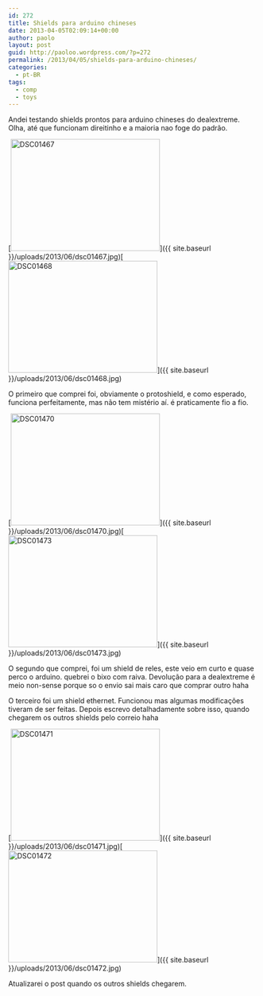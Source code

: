 ```yaml
---
id: 272
title: Shields para arduino chineses
date: 2013-04-05T02:09:14+00:00
author: paolo
layout: post
guid: http://paoloo.wordpress.com/?p=272
permalink: /2013/04/05/shields-para-arduino-chineses/
categories:
  - pt-BR
tags:
  - comp
  - toys
---
```

Andei testando shields prontos para arduino chineses do dealextreme. Olha, até que funcionam direitinho e a maioria nao foge do padrão.

[<img class="alignnone size-medium wp-image-273" alt="DSC01467" src="{{ site.baseurl }}/uploads/2013/06/dsc01467.jpg?w=300" width="300" height="225" srcset="{{ site.baseurl }}/uploads/2013/06/dsc01467.jpg 2048w, {{ site.baseurl }}/uploads/2013/06/dsc01467-300x225.jpg 300w, {{ site.baseurl }}/uploads/2013/06/dsc01467-768x576.jpg 768w, {{ site.baseurl }}/uploads/2013/06/dsc01467-1024x768.jpg 1024w" sizes="(max-width: 300px) 100vw, 300px" />]({{ site.baseurl }}/uploads/2013/06/dsc01467.jpg)[<img class="alignnone size-medium wp-image-275" alt="DSC01468" src="{{ site.baseurl }}/uploads/2013/06/dsc01468.jpg?w=300" width="300" height="225" srcset="{{ site.baseurl }}/uploads/2013/06/dsc01468.jpg 2048w, {{ site.baseurl }}/uploads/2013/06/dsc01468-300x225.jpg 300w, {{ site.baseurl }}/uploads/2013/06/dsc01468-768x576.jpg 768w, {{ site.baseurl }}/uploads/2013/06/dsc01468-1024x768.jpg 1024w" sizes="(max-width: 300px) 100vw, 300px" />]({{ site.baseurl }}/uploads/2013/06/dsc01468.jpg)

O primeiro que comprei foi, obviamente o protoshield, e como esperado, funciona perfeitamente, mas não tem mistério aí. é praticamente fio a fio.

[<img class="alignnone size-medium wp-image-274" alt="DSC01470" src="{{ site.baseurl }}/uploads/2013/06/dsc01470.jpg?w=300" width="300" height="225" srcset="{{ site.baseurl }}/uploads/2013/06/dsc01470.jpg 2048w, {{ site.baseurl }}/uploads/2013/06/dsc01470-300x225.jpg 300w, {{ site.baseurl }}/uploads/2013/06/dsc01470-768x576.jpg 768w, {{ site.baseurl }}/uploads/2013/06/dsc01470-1024x768.jpg 1024w" sizes="(max-width: 300px) 100vw, 300px" />]({{ site.baseurl }}/uploads/2013/06/dsc01470.jpg)[<img class="alignnone size-medium wp-image-276" alt="DSC01473" src="{{ site.baseurl }}/uploads/2013/06/dsc01473.jpg?w=300" width="300" height="225" srcset="{{ site.baseurl }}/uploads/2013/06/dsc01473.jpg 2048w, {{ site.baseurl }}/uploads/2013/06/dsc01473-300x225.jpg 300w, {{ site.baseurl }}/uploads/2013/06/dsc01473-768x576.jpg 768w, {{ site.baseurl }}/uploads/2013/06/dsc01473-1024x768.jpg 1024w" sizes="(max-width: 300px) 100vw, 300px" />]({{ site.baseurl }}/uploads/2013/06/dsc01473.jpg)

O segundo que comprei, foi um shield de reles, este veio em curto e quase perco o arduino. quebrei o bixo com raiva. Devolução para a dealextreme é meio non-sense porque so o envio sai mais caro que comprar outro haha

O terceiro foi um shield ethernet. Funcionou mas algumas modificações tiveram de ser feitas. Depois escrevo detalhadamente sobre isso, quando chegarem os outros shields pelo correio haha

[<img class="alignnone size-medium wp-image-277" alt="DSC01471" src="{{ site.baseurl }}/uploads/2013/06/dsc01471.jpg?w=300" width="300" height="225" srcset="{{ site.baseurl }}/uploads/2013/06/dsc01471.jpg 2048w, {{ site.baseurl }}/uploads/2013/06/dsc01471-300x225.jpg 300w, {{ site.baseurl }}/uploads/2013/06/dsc01471-768x576.jpg 768w, {{ site.baseurl }}/uploads/2013/06/dsc01471-1024x768.jpg 1024w" sizes="(max-width: 300px) 100vw, 300px" />]({{ site.baseurl }}/uploads/2013/06/dsc01471.jpg)[<img class="alignnone size-medium wp-image-278" alt="DSC01472" src="{{ site.baseurl }}/uploads/2013/06/dsc01472.jpg?w=300" width="300" height="225" srcset="{{ site.baseurl }}/uploads/2013/06/dsc01472.jpg 2048w, {{ site.baseurl }}/uploads/2013/06/dsc01472-300x225.jpg 300w, {{ site.baseurl }}/uploads/2013/06/dsc01472-768x576.jpg 768w, {{ site.baseurl }}/uploads/2013/06/dsc01472-1024x768.jpg 1024w" sizes="(max-width: 300px) 100vw, 300px" />]({{ site.baseurl }}/uploads/2013/06/dsc01472.jpg)

Atualizarei o post quando os outros shields chegarem.
